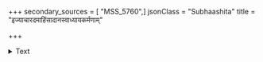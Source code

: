 +++
secondary_sources = [ "MSS_5760",]
jsonClass = "Subhaashita"
title = "इज्याचारदमाहिंसादानस्वाध्यायकर्मणाम्"

+++

<details><summary>Text</summary>

इज्याचारदमाहिंसादानस्वाध्यायकर्मणाम्।  
अयं तु परमो धर्मो यद् योगेनात्मदर्शनम्॥
</details>
